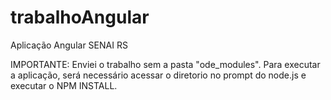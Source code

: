 # trabalhoAngular
Aplicação Angular SENAI RS

IMPORTANTE: Enviei o trabalho sem a pasta "ode_modules". Para executar a aplicação, será necessário acessar o diretorio no prompt do node.js e executar o NPM INSTALL.
